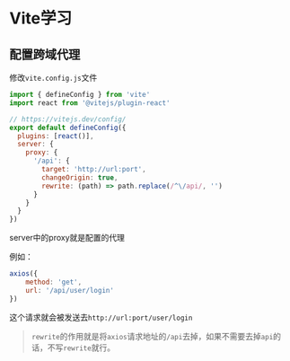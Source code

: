 # Vite学习

## 配置跨域代理

修改`vite.config.js`文件

```js
import { defineConfig } from 'vite'
import react from '@vitejs/plugin-react'

// https://vitejs.dev/config/
export default defineConfig({
  plugins: [react()],
  server: {
    proxy: {
      '/api': {
        target: 'http://url:port',
        changeOrigin: true,
        rewrite: (path) => path.replace(/^\/api/, '')
      }
    }
  }
})
```

server中的proxy就是配置的代理

例如：

```js
axios({
    method: 'get',
    url: '/api/user/login'
})
```

这个请求就会被发送去`http://url:port/user/login`

> `rewrite`的作用就是将`axios`请求地址的`/api`去掉，如果不需要去掉`api`的话，不写`rewrite`就行。